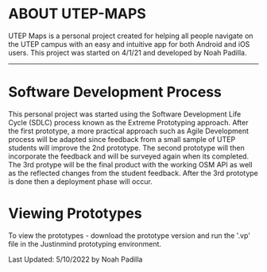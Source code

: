 # ABOUT UTEP-MAPS
UTEP Maps is a personal project created for helping all people navigate on the UTEP campus with an easy and intuitive app for both Android and iOS users. This project was started on 4/1/21 and developed by Noah Padilla.

---
# Software Development Process
This personal project was started using the Software Development Life Cycle (SDLC) process known as the Extreme Prototyping approach. After the first prototype, a more practical approach such as Agile Development process will be adapted since feedback from a small sample of UTEP students will improve the 2nd prototype. The second prototype will then incorporate the feedback and will be surveyed again when its completed. The 3rd protype will be the final product with the working OSM API as well as the reflected changes from the student feedback. After the 3rd prototype is done then a deployment phase will occur.

# Viewing Prototypes
To view the prototypes - download the prototype version and run the '.vp' file in the Justinmind prototyping environment.

Last Updated: 5/10/2022 by Noah Padilla
